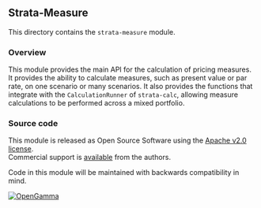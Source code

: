 Strata-Measure
--------------
This directory contains the `strata-measure` module.

### Overview

This module provides the main API for the calculation of pricing measures.
It provides the ability to calculate measures, such as present value or par rate,
on one scenario or many scenarios. It also provides the functions that integrate
with the `CalculationRunner` of `strata-calc`, allowing measure calculations to
be performed across a mixed portfolio.


### Source code

This module is released as Open Source Software using the
[Apache v2.0 license](https://www.apache.org/licenses/LICENSE-2.0.html).  
Commercial support is [available](https://opengamma.com/) from the authors.

Code in this module will be maintained with backwards compatibility in mind.

[![OpenGamma](https://s3-eu-west-1.amazonaws.com/og-public-downloads/og-logo-alpha.png "OpenGamma")](https://opengamma.com/)
